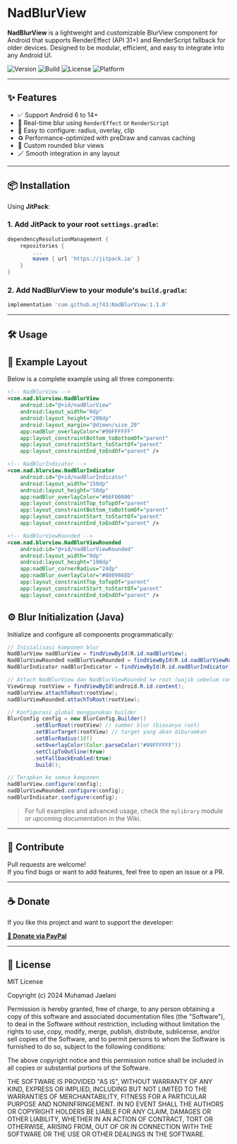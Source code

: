 # NadBlurView

**NadBlurView** is a lightweight and customizable BlurView component for Android that supports RenderEffect (API 31+) and RenderScript fallback for older devices. Designed to be modular, efficient, and easy to integrate into any Android UI.

![Version](https://img.shields.io/github/v/tag/mj743/NadBlurView?label=version&color=blue)
![Build](https://img.shields.io/github/actions/workflow/status/mj743/NadBlurView/android.yml?label=build&logo=github)
![License](https://img.shields.io/github/license/mj743/NadBlurView?label=license&color=lightgrey)
![Platform](https://img.shields.io/badge/platform-android-brightgreen)

---

## ✨ Features

- ✅ Support Android 6 to 14+
- 🎨 Real-time blur using `RenderEffect` or `RenderScript`
- 📐 Easy to configure: radius, overlay, clip
- ♻️ Performance-optimized with preDraw and canvas caching
- 🧱 Custom rounded blur views
- 🪄 Smooth integration in any layout

---

## 📦 Installation

Using **JitPack**:

### 1. Add JitPack to your root `settings.gradle`:
```groovy
dependencyResolutionManagement {
    repositories {
        ...
        maven { url 'https://jitpack.io' }
    }
}
```

### 2. Add NadBlurView to your module's `build.gradle`:
```groovy
implementation 'com.github.mj743:NadBlurView:1.1.0'
```

---

## 🛠 Usage

## 📐 Example Layout
Below is a complete example using all three components:
```xml
<!-- NadBlurView -->
<com.nad.blurview.NadBlurView
    android:id="@+id/nadBlurView"
    android:layout_width="0dp"
    android:layout_height="200dp"
    android:layout_margin="@dimen/size_20"
    app:nadBlur_overlayColor="#99FFFFFF"
    app:layout_constraintBottom_toBottomOf="parent"
    app:layout_constraintStart_toStartOf="parent"
    app:layout_constraintEnd_toEndOf="parent" />

<!-- NadBlurIndicator -->
<com.nad.blurview.NadBlurIndicator
    android:id="@+id/nadBlurIndicator"
    android:layout_width="150dp"
    android:layout_height="50dp"
    app:nadBlur_overlayColor="#66F00000"
    app:layout_constraintTop_toTopOf="parent"
    app:layout_constraintBottom_toBottomOf="parent"
    app:layout_constraintStart_toStartOf="parent"
    app:layout_constraintEnd_toEndOf="parent" />

<!-- NadBlurViewRounded -->
<com.nad.blurview.NadBlurViewRounded
    android:id="@+id/nadBlurViewRounded"
    android:layout_width="0dp"
    android:layout_height="100dp"
    app:nadBlur_cornerRadius="24dp"
    app:nadBlur_overlayColor="#880986ED"
    app:layout_constraintTop_toTopOf="parent"
    app:layout_constraintStart_toStartOf="parent"
    app:layout_constraintEnd_toEndOf="parent" />
```

## ⚙️ Blur Initialization (Java)

Initialize and configure all components programmatically:

```java
// Inisialisasi komponen blur
NadBlurView nadBlurView = findViewById(R.id.nadBlurView);
NadBlurViewRounded nadBlurViewRounded = findViewById(R.id.nadBlurViewRounded);
NadBlurIndicator nadBlurIndicator = findViewById(R.id.nadBlurIndicator);

// Attach NadBlurView dan NadBlurViewRounded ke root (wajib sebelum configure)
ViewGroup rootView = findViewById(android.R.id.content);
nadBlurView.attachToRoot(rootView);
nadBlurViewRounded.attachToRoot(rootView);

// Konfigurasi global menggunakan builder
BlurConfig config = new BlurConfig.Builder()
        .setBlurRoot(rootView) // sumber blur (biasanya root)
        .setBlurTarget(rootView) // target yang akan diburamkan
        .setBlurRadius(18f)
        .setOverlayColor(Color.parseColor("#99FFFFFF"))
        .setClipToOutline(true)
        .setFallbackEnabled(true)
        .build();

// Terapkan ke semua komponen
nadBlurView.configure(config);
nadBlurViewRounded.configure(config);
nadBlurIndicator.configure(config);

```

> For full examples and advanced usage, check the `mylibrary` module or upcoming documentation in the Wiki.

---

## 🙌 Contribute

Pull requests are welcome!  
If you find bugs or want to add features, feel free to open an issue or a PR.

---

## ☕ Donate

If you like this project and want to support the developer:

**[💖 Donate via PayPal](https://paypal.me/MuhamadJaelani?country.x=ID&locale.x=id_ID)**

---
## 📄 License

MIT License

Copyright (c) 2024 Muhamad Jaelani

Permission is hereby granted, free of charge, to any person obtaining a copy
of this software and associated documentation files (the "Software"), to deal
in the Software without restriction, including without limitation the rights
to use, copy, modify, merge, publish, distribute, sublicense, and/or sell
copies of the Software, and to permit persons to whom the Software is
furnished to do so, subject to the following conditions:

The above copyright notice and this permission notice shall be included in all
copies or substantial portions of the Software.

THE SOFTWARE IS PROVIDED "AS IS", WITHOUT WARRANTY OF ANY KIND, EXPRESS OR
IMPLIED, INCLUDING BUT NOT LIMITED TO THE WARRANTIES OF MERCHANTABILITY,
FITNESS FOR A PARTICULAR PURPOSE AND NONINFRINGEMENT. IN NO EVENT SHALL THE
AUTHORS OR COPYRIGHT HOLDERS BE LIABLE FOR ANY CLAIM, DAMAGES OR OTHER
LIABILITY, WHETHER IN AN ACTION OF CONTRACT, TORT OR OTHERWISE, ARISING FROM,
OUT OF OR IN CONNECTION WITH THE SOFTWARE OR THE USE OR OTHER DEALINGS IN THE
SOFTWARE.
